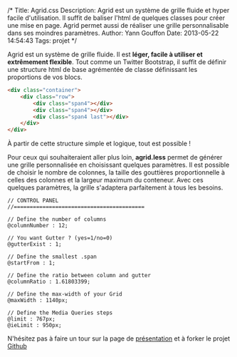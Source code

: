 /*
Title: Agrid.css
Description: Agrid est un système de grille fluide et hyper facile d'utilisation. Il suffit de baliser l'html de quelques classes pour créer une mise en page. Agrid permet aussi de réaliser une grille personnalisable dans ses moindres paramètres.
Author: Yann Gouffon
Date: 2013-05-22 14:54:43
Tags: projet
*/

Agrid est un système de grille fluide. Il est <strong>léger, facile à utiliser et extrêmement flexible</strong>. Tout comme un Twitter Bootstrap, il suffit de définir une structure html de base agrémentée de classe définissant les proportions de vos blocs.

```html
<div class="container">
    <div class="row">
        <div class="span4"></div>
        <div class="span4"></div>
        <div class="span4 last"></div>
    </div>
</div>
```

À partir de cette structure simple et logique, tout est possible !

Pour ceux qui souhaiteraient aller plus loin, <strong>agrid.less</strong> permet de générer une grille personnalisée en choisissant quelques paramètres. Il est possible de choisir le nombre de colonnes, la taille des gouttières proportionnelle à celles des colonnes et la largeur maximum du conteneur. Avec ces quelques paramètres, la grille s'adaptera parfaitement à tous les besoins.

```less
// CONTROL PANEL
//=========================================

// Define the number of columns
@columnNumber : 12;

// You want Gutter ? (yes=1/no=0)
@gutterExist : 1;

// Define the smallest .span
@startFrom : 1;

// Define the ratio between column and gutter
@columnRatio : 1.61803399;

// Define the max-width of your Grid
@maxWidth : 1140px;

// Define the Media Queries steps
@limit : 767px;
@ieLimit : 950px;
```

N'hésitez pas à faire un tour sur la page de [présentation](http://yago31.github.io/agrid.css/) et à forker le projet [Github](https://github.com/yago31/agrid.css)

